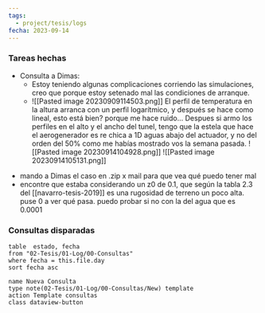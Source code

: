 ```yaml
---
tags:
  - project/tesis/logs
fecha: 2023-09-14
---
```



### Tareas hechas
* Consulta a Dimas:
	* Estoy teniendo algunas complicaciones corriendo las simulaciones, creo que porque estoy setenado mal las condiciones de arranque.
	* ![[Pasted image 20230909114503.png]]
		El perfil de temperatura en la altura arranca con un perfil logarítmico, y después se hace como lineal, esto está bien? porque me hace ruido...
	Despues si armo los perfiles en el alto y el ancho del tunel, tengo que la estela que hace el aerogenerador es re chica a 1D aguas abajo del actuador, y no del orden del 50% como me habías mostrado vos la semana pasada.
		![[Pasted image 20230914104928.png]]
		![[Pasted image 20230914105131.png]]
 - mando a Dimas el caso en .zip x mail para que vea qué puedo tener mal
 - encontre que estaba considerando un z0 de 0.1,  que según la tabla 2.3 del [[navarro-tesis-2019]] es una rugosidad de terreno un poco alta. puse 0 a ver qué pasa. puedo probar si no con la del agua que es 0.0001

### Consultas disparadas
 ```dataview
table  estado, fecha
from "02-Tesis/01-Log/00-Consultas"
where fecha = this.file.day
sort fecha asc
```
```button
name Nueva Consulta
type note(02-Tesis/01-Log/00-Consultas/New) template
action Template consultas
class dataview-button
```
